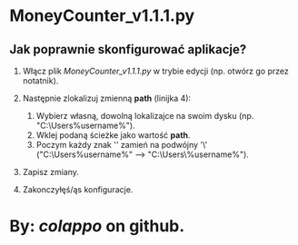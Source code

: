 # MoneyCounter_v1.1.1.py


## Jak poprawnie skonfigurować aplikacje?

1. Włącz plik *MoneyCounter_v1.1.1.py* w trybie edycji (np. otwórz go przez notatnik).

2. Następnie zlokalizuj zmienną **path** (linijka 4):
    1) Wybierz własną, dowolną lokalizajce na swoim dysku (np. "C:\Users\%username%").
    2) Wklej podaną ścieżke jako wartość **path**.
    3) Poczym każdy znak '\' zamień na podwójny '\\' ("C:\Users\%username%" --> "C:\\Users\\%username%").

3. Zapisz zmiany.

4. Zakonczyłęś/ąs konfiguracje.

# By: ***colappo*** on github.